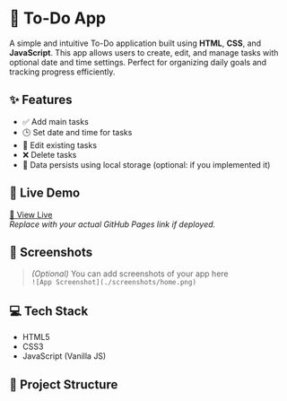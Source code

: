 # 📝 To-Do App

A simple and intuitive To-Do application built using **HTML**, **CSS**, and **JavaScript**. This app allows users to create, edit, and manage tasks with optional date and time settings. Perfect for organizing daily goals and tracking progress efficiently.

## ✨ Features

- ✅ Add main tasks
- 🕒 Set date and time for tasks
- 📝 Edit existing tasks
- ❌ Delete tasks
- 💾 Data persists using local storage (optional: if you implemented it)

## 🚀 Live Demo

[🔗 View Live](https://your-github-username.github.io/your-repo-name)  
*Replace with your actual GitHub Pages link if deployed.*

## 📸 Screenshots

> *(Optional)* You can add screenshots of your app here  
> `![App Screenshot](./screenshots/home.png)`

## 💻 Tech Stack

- HTML5
- CSS3
- JavaScript (Vanilla JS)

## 📂 Project Structure
